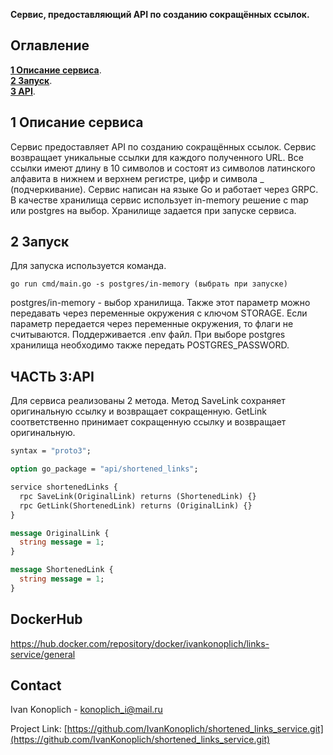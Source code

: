 **Сервис, предоставляющий API по созданию сокращённых ссылок.**

## Оглавление

**[1 Описание сервиса](#1)**.   
**[2 Запуск](#2)**.     
**[3 API](#3)**.    

## <a name="1">1 Описание сервиса</a>

Cервис предоставляет API по созданию сокращённых ссылок. Сервис возвращает уникальные ссылки для каждого полученного URL. 
Все ссылки имеют длину в 10 символов и состоят из символов латинского алфавита в нижнем и верхнем регистре, цифр и символа _ (подчеркивание).
Сервис написан на языке Go и работает через GRPC. В качестве хранилища сервис использует in-memory решение с map или postgres на выбор.
Хранилище задается при запуске сервиса.

## <a name="2">2 Запуск</a>

Для запуска используется команда.
```
go run cmd/main.go -s postgres/in-memory (выбрать при запуске)
```
postgres/in-memory - выбор хранилища. Также этот параметр можно передавать через переменные окружения с ключом STORAGE. 
Если параметр передается через переменные окружения, то флаги не считываются. Поддерживается .env файл. При выборе postgres 
хранилища необходимо также передать POSTGRES_PASSWORD.


## <a name="3">ЧАСТЬ 3:API</a>
Для сервиса реализованы 2 метода. Метод SaveLink сохраняет оригинальную ссылку и возвращает сокращенную. GetLink соответственно принимает сокращенную ссылку 
и возвращает оригинальную.
```protobuf
syntax = "proto3";

option go_package = "api/shortened_links";

service shortenedLinks {
  rpc SaveLink(OriginalLink) returns (ShortenedLink) {}
  rpc GetLink(ShortenedLink) returns (OriginalLink) {}
}

message OriginalLink {
  string message = 1;
}

message ShortenedLink {
  string message = 1;
}
```

## DockerHub

https://hub.docker.com/repository/docker/ivankonoplich/links-service/general

## Contact

Ivan Konoplich - konoplich_i@mail.ru

Project Link: [https://github.com/IvanKonoplich/shortened_links_service.git](https://github.com/IvanKonoplich/shortened_links_service.git)

